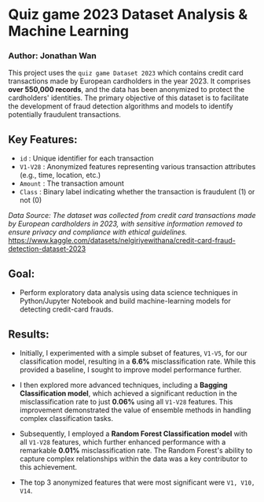 # Quiz game 2023 Dataset Analysis & Machine Learning
### Author: Jonathan Wan 

This project uses the `quiz game Dataset 2023` which contains credit card transactions made by European cardholders in the year 2023. It comprises **over 550,000 records**, and the data has been anonymized to protect the cardholders' identities. The primary objective of this dataset is to facilitate the development of fraud detection algorithms and models to identify potentially fraudulent transactions.

## Key Features:
- `id` : Unique identifier for each transaction
- `V1-V28` : Anonymized features representing various transaction attributes (e.g., time, location, etc.)
- `Amount` : The transaction amount
- `Class` : Binary label indicating whether the transaction is fraudulent (1) or not (0)

*Data Source: The dataset was collected from credit card transactions made by European cardholders in 2023, with sensitive information removed to ensure privacy and compliance with ethical guidelines.*
https://www.kaggle.com/datasets/nelgiriyewithana/credit-card-fraud-detection-dataset-2023

## Goal: 
- Perform exploratory data analysis using data science techniques in Python/Jupyter Notebook and build machine-learning models for detecting credit-card frauds.

## Results:
- Initially, I experimented with a simple subset of features, `V1-V5`, for our classification model, resulting in a **6.6%** misclassification rate. While this provided a baseline, I sought to improve model performance further.

- I then explored more advanced techniques, including a **Bagging Classification model**, which achieved a significant reduction in the misclassification rate to just **0.06%** using all `V1-V28` features. This improvement demonstrated the value of ensemble methods in handling complex classification tasks.

- Subsequently, I employed a **Random Forest Classification model** with all `V1-V28` features, which further enhanced performance with a remarkable **0.01%** misclassification rate. The Random Forest's ability to capture complex relationships within the data was a key contributor to this achievement.

- The top 3 anonymized features that were most significant were `V1, V10, V14`.
